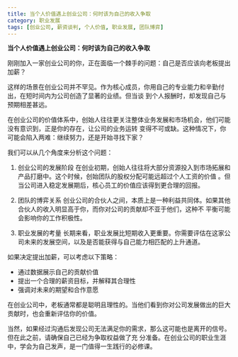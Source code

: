 ```yaml
---
title: 当个人价值遇上创业公司：何时该为自己的收入争取
category: 职业发展
tags: [创业公司, 薪资谈判, 个人价值, 职业发展, 团队博弈]
---
```

**当个人价值遇上创业公司：何时该为自己的收入争取**

 刚刚加入一家创业公司的你，正在面临一个棘手的问题：自己是否应该向老板提出加薪？

 这样的场景在创业公司并不罕见。作为核心成员，你用自己的专业能力和辛勤付出，在短时间内为公司创造了显著的业绩。但当谈
到个人报酬时，却发现自己与预期相差甚远。

 在创业公司的价值体系中，创始人往往更关注整体业务发展和市场机会，他们可能没有意识到，正是你的存在，让公司的业务运转
变得不可或缺。这种情况下，你可能会陷入两难：继续努力，还是开始寻找下家？

 我们可以从几个角度来分析这个问题：

 1. 创业公司的发展阶段
 在创业初期，创始人往往将大部分资源投入到市场拓展和产品打磨中。这个时候，创始团队的股权分配可能远超过个人工资的价值
。但当公司进入稳定发展期后，核心员工的价值应该得到更合理的回报。

 2. 团队的博弈关系
 创业公司的合伙人之间，本质上是一种利益共同体。如果其他合伙人的收入明显高于你，而你对公司的贡献却不亚于他们，这种不
平衡可能会影响你的工作积极性。

 3. 职业发展的考量
 长期来看，职业发展比短期收入更重要。你需要评估在这家公司未来的发展空间，以及是否能获得与自己能力相匹配的上升通道。


 如果决定提出加薪，可以考虑以下策略：

 * 通过数据展示自己的贡献价值
 * 提出一个合理的薪资目标，并解释其合理性
 * 强调对未来的期望和合作意愿

 在创业公司中，老板通常都是聪明且理性的。当他们看到你对公司发展做出的巨大贡献时，也会重新评估你的价值。

 当然，如果经过沟通后发现公司无法满足你的需求，那么这可能也是离开的信号。但在此之前，请确保自己已经为争取权益做了充
分准备。在创业公司的职业生涯中，学会为自己发声，是一门值得一生践行的必修课。